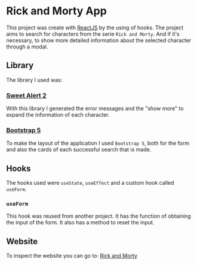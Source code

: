 # Rick and Morty App
This project was create with [ReactJS](https://reactjs.org/) by the using of hooks.
The project aims to search for characters from the serie `Rick and Morty`. And if it's necessary, to show more detailed information about the selected character through a modal.

## Library
The library I used was:

### [Sweet Alert 2](https://sweetalert2.github.io/)
With this library I generated the error messages and the "show more" to expand the information of each character.

### [Bootstrap 5](https://getbootstrap.com/)
To make the layout of the application I used `Bootstrap 5`, both for the form and also the cards of each successful search that is made.

## Hooks
The hooks used were `useState`, `useEffect` and a custom hook called `useForm`.

### `useForm`
This hook was reused from another project. It has the function of obtaining the input of the form. It also has a method to reset the input.

## Website
To inspect the website you can go to: [Rick and Morty](https://rickandmorty-cristiannd.netlify.app/)